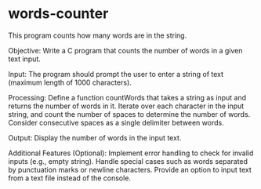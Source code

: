 # words-counter
This program counts how many words are in the string.

Objective: Write a C program that counts the number of words in a given text input.

Input: The program should prompt the user to enter a string of text (maximum length of 1000 characters).

Processing:
Define a function countWords that takes a string as input and returns the number of words in it.
Iterate over each character in the input string, and count the number of spaces to determine the number of words. Consider consecutive spaces as a single delimiter between words.

Output: Display the number of words in the input text.

Additional Features (Optional):
Implement error handling to check for invalid inputs (e.g., empty string).
Handle special cases such as words separated by punctuation marks or newline characters.
Provide an option to input text from a text file instead of the console.
